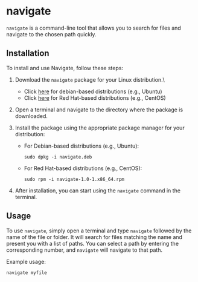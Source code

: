 # navigate

`navigate` is a command-line tool that allows you to search for files and navigate to the chosen path quickly.

## Installation

To install and use Navigate, follow these steps:

1. Download the `navigate` package for your Linux distribution.\

   - Click [here](https://github.com/CommanderOutpost/navigate/blob/main/navigate.deb) for debian-based distributions (e.g., Ubuntu)
   - Click [here](https://github.com/CommanderOutpost/navigate/blob/main/navigate-1.0-1.x86_64.rpm) for Red Hat-based distributions (e.g., CentOS)

2. Open a terminal and navigate to the directory where the package is downloaded.

3. Install the package using the appropriate package manager for your distribution:

   - For Debian-based distributions (e.g., Ubuntu):
     ```
     sudo dpkg -i navigate.deb
     ```

   - For Red Hat-based distributions (e.g., CentOS):
     ```
     sudo rpm -i navigate-1.0-1.x86_64.rpm
     ```

4. After installation, you can start using the `navigate` command in the terminal.

## Usage

To use `navigate`, simply open a terminal and type `navigate` followed by the name of the file or folder. It will search for files matching the name and present you with a list of paths. You can select a path by entering the corresponding number, and `navigate` will navigate to that path.

Example usage:

```
navigate myfile
```
